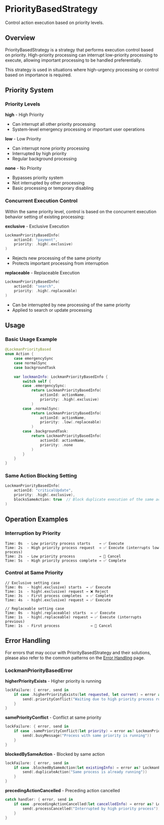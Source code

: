# PriorityBasedStrategy

Control action execution based on priority levels.

## Overview

PriorityBasedStrategy is a strategy that performs execution control based on priority. High-priority processing can interrupt low-priority processing to execute, allowing important processing to be handled preferentially.

This strategy is used in situations where high-urgency processing or control based on importance is required.

## Priority System

### Priority Levels

**high** - High Priority
- Can interrupt all other priority processing
- System-level emergency processing or important user operations

**low** - Low Priority
- Can interrupt none priority processing
- Interrupted by high priority
- Regular background processing

**none** - No Priority
- Bypasses priority system
- Not interrupted by other processing
- Basic processing or temporary disabling

### Concurrent Execution Control

Within the same priority level, control is based on the concurrent execution behavior setting of existing processing:

**exclusive** - Exclusive Execution

```swift
LockmanPriorityBasedInfo(
    actionId: "payment",
    priority: .high(.exclusive)
)
```

- Rejects new processing of the same priority
- Protects important processing from interruption

**replaceable** - Replaceable Execution

```swift
LockmanPriorityBasedInfo(
    actionId: "search", 
    priority: .high(.replaceable)
)
```

- Can be interrupted by new processing of the same priority
- Applied to search or update processing

## Usage

### Basic Usage Example

```swift
@LockmanPriorityBased
enum Action {
    case emergencySync
    case normalSync
    case backgroundTask
    
    var lockmanInfo: LockmanPriorityBasedInfo {
        switch self {
        case .emergencySync:
            return LockmanPriorityBasedInfo(
                actionId: actionName,
                priority: .high(.exclusive)
            )
        case .normalSync:
            return LockmanPriorityBasedInfo(
                actionId: actionName,
                priority: .low(.replaceable)
            )
        case .backgroundTask:
            return LockmanPriorityBasedInfo(
                actionId: actionName,
                priority: .none
            )
        }
    }
}
```

### Same Action Blocking Setting

```swift
LockmanPriorityBasedInfo(
    actionId: "criticalUpdate",
    priority: .high(.exclusive),
    blocksSameAction: true  // Block duplicate execution of the same action ID
)
```

## Operation Examples

### Interruption by Priority

```
Time: 0s  - Low priority process starts    → ✅ Execute
Time: 2s  - High priority process request  → ✅ Execute (interrupts low process)
Time: 2s  - Low priority process           → 🛑 Cancel
Time: 5s  - High priority process complete → ✅ Complete
```

### Control at Same Priority

```
// Exclusive setting case
Time: 0s  - high(.exclusive) starts  → ✅ Execute
Time: 1s  - high(.exclusive) request → ❌ Reject
Time: 3s  - First process completes  → ✅ Complete
Time: 4s  - high(.exclusive) request → ✅ Execute

// Replaceable setting case
Time: 0s  - high(.replaceable) starts  → ✅ Execute
Time: 1s  - high(.replaceable) request → ✅ Execute (interrupts previous)
Time: 1s  - First process              → 🛑 Cancel
```

## Error Handling

For errors that may occur with PriorityBasedStrategy and their solutions, please also refer to the common patterns on the [Error Handling](<doc:ErrorHandling>) page.

### LockmanPriorityBasedError

**higherPriorityExists** - Higher priority is running

```swift
lockFailure: { error, send in
    if case .higherPriorityExists(let requested, let current) = error as? LockmanPriorityBasedError {
        send(.priorityConflict("Waiting due to high priority process running"))
    }
}
```

**samePriorityConflict** - Conflict at same priority

```swift
lockFailure: { error, send in
    if case .samePriorityConflict(let priority) = error as? LockmanPriorityBasedError {
        send(.busyMessage("Process with same priority is running"))
    }
}
```

**blockedBySameAction** - Blocked by same action

```swift
lockFailure: { error, send in
    if case .blockedBySameAction(let existingInfo) = error as? LockmanPriorityBasedError {
        send(.duplicateAction("Same process is already running"))
    }
}
```

**precedingActionCancelled** - Preceding action cancelled

```swift
catch handler: { error, send in
    if case .precedingActionCancelled(let cancelledInfo) = error as? LockmanPriorityBasedError {
        send(.processCancelled("Interrupted by high priority process"))
    }
}
```

